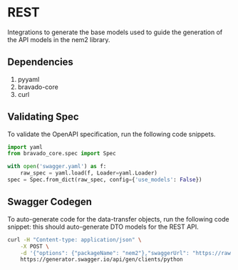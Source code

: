 # REST

Integrations to generate the base models used to guide the generation of the API models in the nem2 library.

## Dependencies

1. pyyaml
2. bravado-core
3. curl

## Validating Spec

To validate the OpenAPI specification, run the following code snippets.

```python
import yaml
from bravado_core.spec import Spec

with open('swagger.yaml') as f:
    raw_spec = yaml.load(f, Loader=yaml.Loader)
spec = Spec.from_dict(raw_spec, config={'use_models': False})
```

## Swagger Codegen

To auto-generate code for the data-transfer objects, run the following code snippet: this should auto-generate DTO models for the REST API.

```bash
curl -H "Content-type: application/json" \
    -X POST \
    -d '{"options": {"packageName": "nem2"},"swaggerUrl": "https://raw.githubusercontent.com/Alexhuszagh/nem2-sdk-python/master/rest/swagger.yaml"}' \
    https://generator.swagger.io/api/gen/clients/python
```
